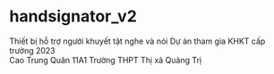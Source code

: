 # handsignator_v2  
Thiết bị hỗ trợ người khuyết tật nghe và nói
Dự án tham gia KHKT cấp trường 2023  
Cao Trung Quân 11A1 Trường THPT Thị xã Quảng Trị   
  

